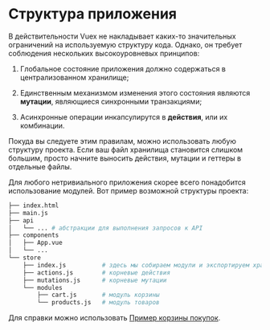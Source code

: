 # Структура приложения

В действительности Vuex не накладывает каких-то значительных ограничений на используемую структуру кода. Однако, он требует соблюдения нескольких высокоуровневых принципов:

1. Глобальное состояние приложения должно содержаться в централизованном хранилище;

2. Единственным механизмом изменения этого состояния являются **мутации**, являющиеся синхронными транзакциями;

3. Асинхронные операции инкапсулирутся в **действия**, или их комбинации.

Покуда вы следуете этим правилам, можно использовать любую структуру проекта. Если ваш файл хранилища становится слишком большим, просто начните выносить действия, мутации и геттеры в отдельные файлы.

Для любого нетривиального приложения скорее всего понадобится использование модулей. Вот пример возможной структуры проекта:

``` bash
├── index.html
├── main.js
├── api
│   └── ... # абстракции для выполнения запросов к API
├── components
│   ├── App.vue
│   └── ...
└── store
    ├── index.js          # здесь мы собираем модули и экспортируем хранилище
    ├── actions.js        # корневые действия
    ├── mutations.js      # корневые мутации
    └── modules
        ├── cart.js       # модуль корзины
        └── products.js   # модуль товаров
```

Для справки можно использовать [Пример корзины покупок](https://github.com/vuejs/vuex/tree/dev/examples/shopping-cart).

